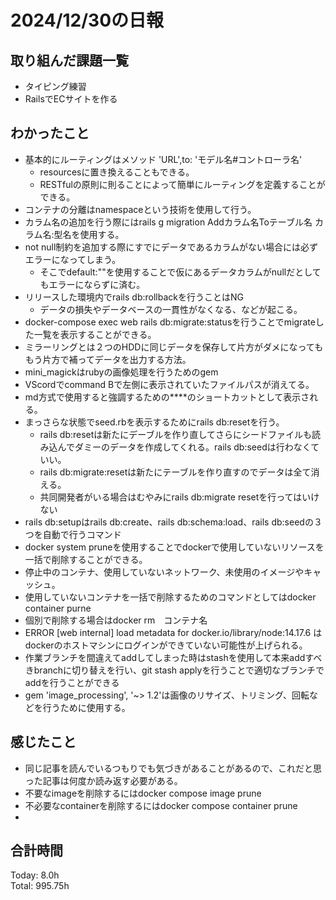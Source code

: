 # 2024/12/30の日報
## 取り組んだ課題一覧
* タイピング練習
*  RailsでECサイトを作る
## わかったこと
* 基本的にルーティングはメソッド 'URL',to: 'モデル名#コントローラ名'
  *  resourcesに置き換えることもできる。
  *  RESTfulの原則に則ることによって簡単にルーティングを定義することができる。
*  コンテナの分離はnamespaceという技術を使用して行う。
* カラム名の追加を行う際にはrails g migration Addカラム名Toテーブル名 カラム名:型名を使用する。
* not null制約を追加する際にすでにデータであるカラムがない場合には必ずエラーになってしまう。
  * そこでdefault:""を使用することで仮にあるデータカラムがnullだとしてもエラーにならずに済む。
* リリースした環境内でrails db:rollbackを行うことはNG
  * データの損失やデータベースの一貫性がなくなる、などが起こる。
* docker-compose exec web rails db:migrate:statusを行うことでmigrateした一覧を表示することができる。
* ミラーリングとは２つのHDDに同じデータを保存して片方がダメになってももう片方で補ってデータを出力する方法。
* mini_magickはrubyの画像処理を行うためのgem
* VScordでcommand Bで左側に表示されていたファイルパスが消えてる。
* md方式で使用すると強調するための****のショートカットとして表示される。
* まっさらな状態でseed.rbを表示するためにrails db:resetを行う。
  * rails db:resetは新たにデーブルを作り直してさらにシードファイルも読み込んでダミーのデータを作成してくれる。rails db:seedは行わなくていい。
  * rails db:migrate:resetは新たにテーブルを作り直すのでデータは全て消える。
  * 共同開発者がいる場合はむやみにrails db:migrate resetを行ってはいけない
* rails db:setupはrails db:create、rails db:schema:load、rails db:seedの３つを自動で行うコマンド
*  docker system pruneを使用することでdockerで使用していないリソースを一括で削除することができる。
  * 停止中のコンテナ、使用していないネットワーク、未使用のイメージやキャッシュ。
* 使用していないコンテナを一括で削除するためのコマンドとしてはdocker container purne
* 個別で削除する場合はdocker rm　コンテナ名
*  ERROR [web internal] load metadata for docker.io/library/node:14.17.6 はdockerのホストマシンにログインができていない可能性が上げられる。
*  作業ブランチを間違えてaddしてしまった時はstashを使用して本来addすべきbranchに切り替えを行い、git stash applyを行うことで適切なブランチでaddを行うことができる
*  gem 'image_processing', '~> 1.2'は画像のリサイズ、トリミング、回転などを行うために使用する。   
## 感じたこと
* 同じ記事を読んでいるつもりでも気づきがあることがあるので、これだと思った記事は何度か読み返す必要がある。
* 不要なimageを削除するにはdocker compose image prune
* 不必要なcontainerを削除するにはdocker compose container prune
* 
## 合計時間  
Today: 8.0h<br>
Total: 995.75h
